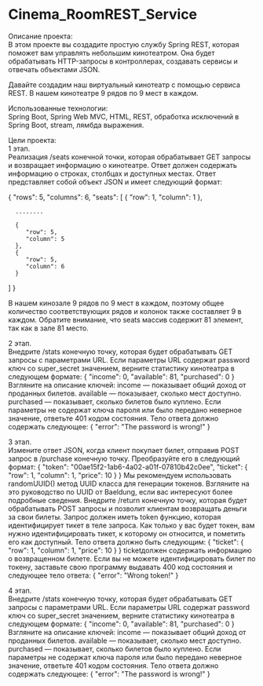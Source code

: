 # Cinema_RoomREST_Service
Описание проекта:    
В этом проекте вы создадите простую службу Spring REST, которая поможет вам управлять небольшим кинотеатром. Она будет обрабатывать HTTP-запросы в контроллерах, создавать сервисы и отвечать объектами JSON.

Давайте создадим наш виртуальный кинотеатр с помощью сервиса REST. В нашем кинотеатре 9 рядов по 9 мест в каждом.   

Использованные технологии:   
Spring Boot, Spring Web MVC, HTML, REST, обработка исключений в Spring Boot, stream, лямбда выражения.

Цели проекта:   
1 этап.    
Реализация /seats конечной точки, которая обрабатывает GET запросы и возвращает информацию о кинотеатре.
Ответ должен содержать информацию о строках, столбцах и доступных местах. Ответ представляет собой объект JSON и имеет следующий формат:


{
   "rows": 5,
   "columns": 6,
   "seats": [
      {
         "row": 1,
         "column": 1
      },

      ........

      {
         "row": 5,
         "column": 5
      },
      {
         "row": 5,
         "column": 6
      }
   ]
}

В нашем кинозале 9 рядов по 9 мест в каждом, поэтому общее количество соответствующих рядов и колонок также составляет 9 в каждом.
Обратите внимание, что seats массив содержит 81 элемент, так как в зале 81 место.

2 этап.   
Внедрите /stats конечную точку, которая будет обрабатывать GET запросы с параметрами URL. Если параметры URL содержат password ключ со super_secret значением, верните статистику кинотеатра в следующем формате:
{
    "income": 0,
    "available": 81,
    "purchased": 0
}
Взгляните на описание ключей:
income — показывает общий доход от проданных билетов.
available — показывает, сколько мест доступно.
purchased — показывает, сколько билетов было куплено.
Если параметры не содержат ключа пароля или было передано неверное значение, ответьте 401 кодом состояния. Тело ответа должно содержать следующее:
{
    "error": "The password is wrong!"
}

3 этап.     
Измените ответ JSON, когда клиент покупает билет, отправив POST запрос в /purchase конечную точку. Преобразуйте его в следующий формат:
{
    "token": "00ae15f2-1ab6-4a02-a01f-07810b42c0ee",
    "ticket": {
        "row": 1,
        "column": 1,
        "price": 10
    }
}
Мы рекомендуем использовать randomUUID() метод UUID класса для генерации токенов. Взгляните на это руководство по UUID от Baeldung, если вас интересуют более подробные сведения.
Внедрите /return конечную точку, которая будет обрабатывать POST запросы и позволит клиентам возвращать деньги за свои билеты.
Запрос должен иметь token функцию, которая идентифицирует тикет в теле запроса. Как только у вас будет токен, вам нужно идентифицировать тикет, к которому он относится, и пометить его как доступный. Тело ответа должно быть следующим:
{
    "ticket": {
        "row": 1,
        "column": 1,
        "price": 10
    }
}
ticketдолжен содержать информацию о возвращенном билете.
Если вы не можете идентифицировать билет по токену, заставьте свою программу выдавать 400 код состояния и следующее тело ответа:
{
    "error": "Wrong token!"
}

4 этап.    
Внедрите /stats конечную точку, которая будет обрабатывать GET запросы с параметрами URL. Если параметры URL содержат password ключ со super_secret значением, верните статистику кинотеатра в следующем формате:
{
    "income": 0,
    "available": 81,
    "purchased": 0
}
Взгляните на описание ключей:
income — показывает общий доход от проданных билетов.
available — показывает, сколько мест доступно.
purchased — показывает, сколько билетов было куплено.
Если параметры не содержат ключа пароля или было передано неверное значение, ответьте 401 кодом состояния. Тело ответа должно содержать следующее:
{
    "error": "The password is wrong!"
}
